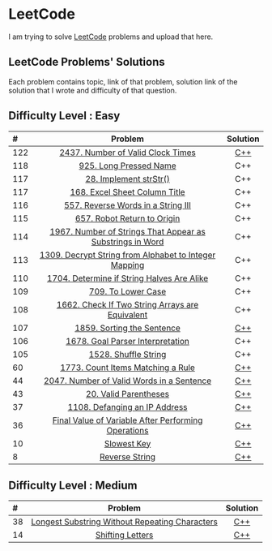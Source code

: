 # LeetCode
I am trying to solve [LeetCode](https://leetcode.com/) problems and upload that here.

## LeetCode Problems' Solutions
Each problem contains topic, link of that problem, solution link of the solution that I wrote and difficulty of that question.

## Difficulty Level : Easy

| # | Problem | Solution |
| :---         |     :---:      |     :---:      |   
|      122      |  [2437. Number of Valid Clock Times](https://leetcode.com/problems/number-of-valid-clock-times/)     |      [C++](https://leetcode.com/submissions/detail/823619426/)      |
|      118      |  [925. Long Pressed Name](https://leetcode.com/problems/long-pressed-name/)     |      C++      |
|      117      |  [28. Implement strStr()](https://leetcode.com/problems/implement-strstr/)     |      C++      |
|      117      |  [168. Excel Sheet Column Title](https://leetcode.com/problems/excel-sheet-column-title/)     |      C++      |
|      116      |  [557. Reverse Words in a String III](https://leetcode.com/problems/reverse-words-in-a-string-iii/)     |      C++      |
|      115      |  [657. Robot Return to Origin](https://leetcode.com/problems/robot-return-to-origin/)     |      C++      |
|      114      |  [1967. Number of Strings That Appear as Substrings in Word](https://leetcode.com/problems/number-of-strings-that-appear-as-substrings-in-word/)     |      C++      |
|      113      |  [1309. Decrypt String from Alphabet to Integer Mapping](https://leetcode.com/problems/decrypt-string-from-alphabet-to-integer-mapping/)     |      C++      |
|      110      |  [1704. Determine if String Halves Are Alike](https://leetcode.com/problems/determine-if-string-halves-are-alike/)     |      C++      |
|      109      |  [709. To Lower Case](https://leetcode.com/problems/to-lower-case/)     |      C++      |
|      108      |  [1662. Check If Two String Arrays are Equivalent](https://leetcode.com/problems/check-if-two-string-arrays-are-equivalent/)     |      C++      |
|      107      |  [1859. Sorting the Sentence](https://leetcode.com/problems/sorting-the-sentence/)     |      [C++](https://leetcode.com/problems/sorting-the-sentence/discuss/2264791/Using-map-oror-Faster-than-100-oror-O(n)-time-complexity)      |
|      106      |  [1678. Goal Parser Interpretation](https://leetcode.com/problems/goal-parser-interpretation/)     |      C++      |
|      105      |  [1528. Shuffle String](https://leetcode.com/problems/shuffle-string/)     |      C++      |
|      60      |  [1773. Count Items Matching a Rule](https://leetcode.com/problems/count-items-matching-a-rule/)     |      [C++](https://leetcode.com/submissions/detail/734184018/)       |
|      44      |  [2047. Number of Valid Words in a Sentence](https://leetcode.com/problems/number-of-valid-words-in-a-sentence/)     | [C++](https://leetcode.com/submissions/detail/576433104/) |
|      43      |  [20. Valid Parentheses](https://leetcode.com/problems/valid-parentheses/)     | [C++](https://leetcode.com/submissions/detail/575900781/) |
|      37      |  [1108. Defanging an IP Address](https://leetcode.com/problems/defanging-an-ip-address/)     |      [C++](https://leetcode.com/submissions/detail/574367401/)       |
|      36      |  [Final Value of Variable After Performing Operations](https://leetcode.com/problems/final-value-of-variable-after-performing-operations/)     |      [C++](https://leetcode.com/submissions/detail/574364245/)       |
|      10      |  [Slowest Key](https://leetcode.com/problems/slowest-key/)     | [C++](https://leetcode.com/submissions/detail/550485975/) |
|      8       |  [Reverse String](https://leetcode.com/problems/reverse-string/)     | [C++](https://leetcode.com/submissions/detail/550466713/) |


## Difficulty Level : Medium

|   #   |   Problem   |   Solution   |
| :---         |     :---:      |     :---:      |  
|      38      |  [Longest Substring Without Repeating Characters](https://leetcode.com/problems/longest-substring-without-repeating-characters/)     | [C++](https://leetcode.com/submissions/detail/574375224/) |
|      14      |  [Shifting Letters](https://leetcode.com/problems/shifting-letters/)     | [C++](https://leetcode.com/submissions/detail/551584714/) |
